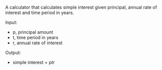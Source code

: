 A calculator that calculates simple interest given principal, annual rate of interest and time period in years.

Input:<br />
- p, principal amount<br />
- t, time period in years<br />
- r, annual rate of interest<br />

Output:<br />
- simple interest = p*t*r
